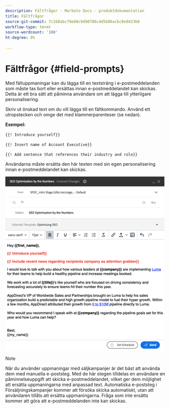 ```yaml
---
description: Fältfrågor - Marketo Docs - produktdokumentation
title: Fältfrågor
source-git-commit: 7c168abc79e88c9d90786c4d5b86acbc8e0423b6
workflow-type: tm+mt
source-wordcount: '160'
ht-degree: 0%

---
```


# Fältfrågor {#field-prompts}

Med fältuppmaningar kan du lägga till en textsträng i e-postmeddelanden som måste tas bort eller ersättas innan e-postmeddelandet kan skickas. Detta är ett bra sätt att påminna användare om att lägga till ytterligare personalisering.

Skriv ut önskad text om du vill lägga till en fältkommando. Använd ett utropstecken och omge det med klammerparenteser (se nedan).

**Exempel:**

`{{! Introduce yourself}}`

`{{! Insert name of Account Executive}}`

`{{! Add sentence that references their industry and role}}`

<p>Användarna måste ersätta den här texten med sin egen personalisering innan e-postmeddelandet kan skickas.

![](assets/field-prompts-1.png)

>[!NOTE]
>
>När du använder uppmaningar med säljkampanjer är det bäst att använda dem med manuella e-poststeg. Med de här stegen tilldelas en användare en påminnelseuppgift att skicka e-postmeddelandet, vilket ger dem möjlighet att ersätta uppmaningarna med anpassad text. Automatiska e-poststeg i Försäljningskampanjer kommer att försöka skicka automatiskt, utan att användaren tillåts att ersätta uppmaningarna. Fråga som inte ersätts kommer att göra att e-postmeddelanden inte kan skickas.
